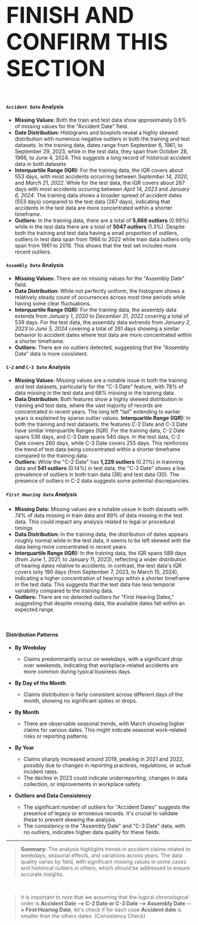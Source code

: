 
<div class="alert alert-block alert-danger" style="font-weight: bold; font-size: 60px;">

FINISH AND CONFIRM THIS SECTION

</div>

#### **`Accident Date` Analysis**

- **Missing Values:** Both the train and test data show approximately 0.6% of missing values for the "Accident Date" field.
- **Date Distribution:** Histograms and boxplots reveal a highly skewed distribution with numerous negative outliers in both the training and test datasets. In the training data, dates range from September 6, 1961, to September 29, 2023, while in the test data, they span from October 28, 1966, to June 4, 2024. This suggests a long record of historical accident data in both datasets
- **Interquartile Range (IQR):** For the training data, the IQR covers about 553 days, with most accidents occurring between *September 14, 2020*, and *March 21, 2022*. While for the test data, the IQR covers about 267 days with most accidents occuring between *April 14, 2023* and *January 6, 2024*. The training data shows a broader spread of accident dates (553 days) compared to the test data (267 days), indicating that accidents in the test data are more concentrated within a shorter timeframe.
- **Outliers:** In the training data, there are a total of **5,666 outliers** (0.99%) while in the test data there are a total of **5047 outliers** (1.3%). Despite both the training and test data having a small proportion of outliers, outliers in test data span from 1966 to 2022 while train data outliers only span from 1961 to 2018. This shows that the test set includes more recent outliers.


#### **`Assembly Date` Analysis**

- **Missing Values:** There are no missing values for the "Assembly Date" field.
- **Data Distribution**: While not perfectly uniform, the histogram shows a relatively steady count of occurrences across most time periods while having some clear fluctuations. 
- **Interquartile Range (IQR):** For the training data, the assembly data extends from *January 1, 2020* to *December 31, 2022* covering a total of 539 days. For the test data, the assembly data extrends from *January 2, 2023* to *June 5, 2024* covering a total of 261 days showing a similar behavior to accident dates where test data are more concentrated within a shorter timeframe.
- **Outliers:** There are no outliers detected, suggesting that the "Assembly Date" data is more consistent.




#### **`C-2` and `C-3 Date` Analysis**

- **Missing Values:** Missing values are a notable issue in both the training and test datasets, particularly for the "C-3 Date" feature, with 78% of data missing in the test data and 68% missing in the training data.
- **Data Distribution:**  Both features show a highly skewed distribution in training and test data, where the vast majority of records are concentrated in recent years. The long left "tail" extending to earlier years is explained by sparse outlier values.
 **Interquartile Range (IQR):** In both the training and test datasets, the features C-2 Date and C-3 Date have similar Interquartile Ranges (IQR). For the training data, C-2 Date spans 536 days, and C-3 Date spans 540 days. In the test data, C-2 Date covers 260 days, while C-3 Date covers 255 days. This reinforces the trend of test data being concentrated within a shorter timeframe compared to the training data.
- **Outliers:** While the "C-2 Date" has **1,229 outliers** (0.21%) in trainning data and **541 outliers** (0.14%) in test data, the "C-3 Date" shows a low prevalence of outliers in both train data (36) and test data (30). The presence of outliers in C-2 data suggests some potential discrepancies.




##### **`First Hearing Date` Analysis**

- **Missing Data:** Missing values are a notable ussue in both datasets with 74% of data missing in train data and 89% of data missing in the test data. This could impact any analysis related to legal or procedural timings
- **Data Distribution:**  In the training data, the distribution of dates appears roughly normal while in the test data, it seems to be left skewed with the data being more concentrated in recent years
- **Interquartile Range (IQR):** In the training data, the IQR spans 589 days (from June 1, 2021, to January 11, 2023), reflecting a wider distribution of hearing dates relative to accidents. In contrast, the test data's IQR covers only 190 days (from September 7, 2023, to March 15, 2024), indicating a higher concentration of hearings within a shorter timeframe in the test data. This suggests that the test data has less temporal variability compared to the training data.
- **Outliers:** There are no detected outliers for "First Hearing Dates," suggesting that despite missing data, the available dates fall within an expected range.

<br>

#### **Distribution Patterns**

- **By Weekday**
   - Claims predominantly occur on weekdays, with a significant drop over weekends, indicating that workplace-related accidents are more common during typical business days.

- **By Day of the Month**
   - Claims distribution is fairly consistent across different days of the month, showing no significant spikes or drops.

- **By Month**
  - There are observable seasonal trends, with March showing higher claims for various dates. This might indicate seasonal work-related risks or reporting patterns.

- **By Year**
  - Claims sharply increased around 2019, peaking in 2021 and 2022, possibly due to changes in reporting practices, regulations, or actual incident rates.
  - The decline in 2023 could indicate underreporting, changes in data collection, or improvements in workplace safety.

- **Outliers and Data Consistency**
  - The significant number of outliers for "Accident Dates" suggests the presence of legacy or erroneous records. It's crucial to validate these to prevent skewing the analysis.
  - The consistency in the "Assembly Date" and "C-3 Date" data, with no outliers, indicates higher data quality for these fields.

---

> **Summary:** The analysis highlights trends in accident claims related to weekdays, seasonal effects, and variations across years. The data quality varies by field, with significant missing values in some cases and historical outliers in others, which should be addressed to ensure accurate insights.

<br>

> It is important to note that we assuming that the logical chronological order is **Accident Date --> C-2 Date or C-3 Date --> Assembly Date --> First Hearing Date**, let's check if for each case **Accident date** is smaller than the others dates. (Consistency Check)
   
</div>